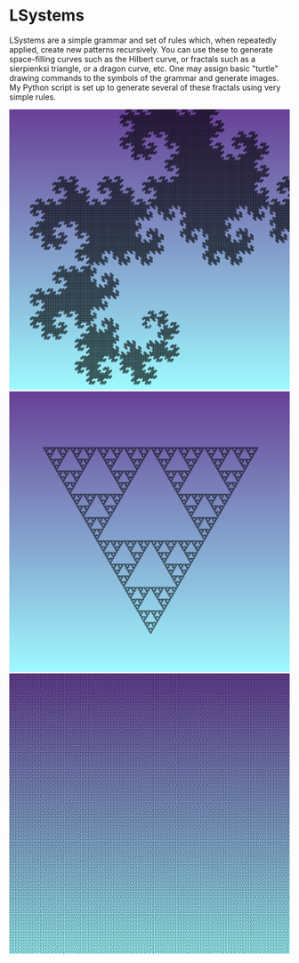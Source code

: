 # LSystems
LSystems are a simple grammar and set of rules which, when repeatedly applied, create new patterns recursively. You can use these to generate space-filling curves such as the Hilbert curve, or fractals such as a sierpienksi triangle, or a dragon curve, etc. One may assign basic "turtle" drawing commands to the symbols of the grammar and generate images. My Python script is set up to generate several of these fractals using very simple rules.

![dragon fractal](https://github.com/Nightwind0/lsystems/blob/master/images/dragon.png)
![sierpenski fractal](https://github.com/Nightwind0/lsystems/blob/master/images/striangle2.png)
![hilbert curve](https://github.com/Nightwind0/lsystems/blob/master/images/hilbert_curve.png)
